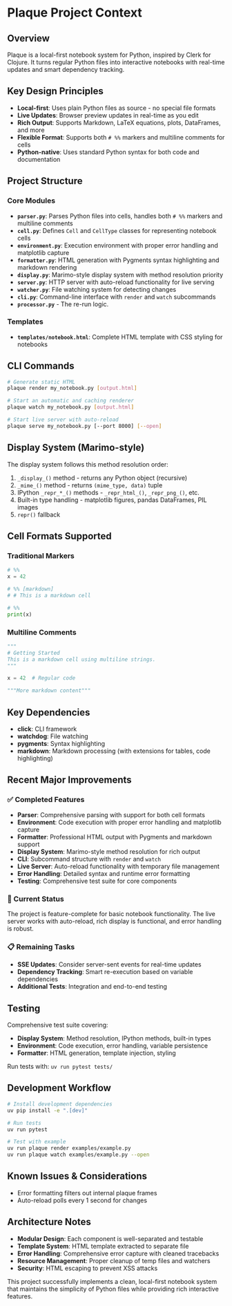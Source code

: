 # Plaque Project Context

## Overview
Plaque is a local-first notebook system for Python, inspired by Clerk for Clojure. It turns regular Python files into interactive notebooks with real-time updates and smart dependency tracking.

## Key Design Principles
- **Local-first**: Uses plain Python files as source - no special file formats
- **Live Updates**: Browser preview updates in real-time as you edit
- **Rich Output**: Supports Markdown, LaTeX equations, plots, DataFrames, and more
- **Flexible Format**: Supports both `# %%` markers and multiline comments for cells
- **Python-native**: Uses standard Python syntax for both code and documentation

## Project Structure

### Core Modules
- **`parser.py`**: Parses Python files into cells, handles both `# %%` markers and multiline comments
- **`cell.py`**: Defines `Cell` and `CellType` classes for representing notebook cells
- **`environment.py`**: Execution environment with proper error handling and matplotlib capture
- **`formatter.py`**: HTML generation with Pygments syntax highlighting and markdown rendering
- **`display.py`**: Marimo-style display system with method resolution priority
- **`server.py`**: HTTP server with auto-reload functionality for live serving
- **`watcher.py`**: File watching system for detecting changes
- **`cli.py`**: Command-line interface with `render` and `watch` subcommands
- **`processor.py`** - The re-run logic.

### Templates
- **`templates/notebook.html`**: Complete HTML template with CSS styling for notebooks

## CLI Commands
```bash
# Generate static HTML
plaque render my_notebook.py [output.html]

# Start an automatic and caching renderer
plaque watch my_notebook.py [output.html]

# Start live server with auto-reload
plaque serve my_notebook.py [--port 8000] [--open]
```

## Display System (Marimo-style)
The display system follows this method resolution order:
1. `_display_()` method - returns any Python object (recursive)
2. `_mime_()` method - returns `(mime_type, data)` tuple
3. IPython `_repr_*_()` methods - `_repr_html_()`, `_repr_png_()`, etc.
4. Built-in type handling - matplotlib figures, pandas DataFrames, PIL images
5. `repr()` fallback

## Cell Formats Supported

### Traditional Markers
```python
# %%
x = 42

# %% [markdown]
# # This is a markdown cell

# %%
print(x)
```

### Multiline Comments
```python
"""
# Getting Started
This is a markdown cell using multiline strings.
"""

x = 42  # Regular code

"""More markdown content"""
```

## Key Dependencies
- **click**: CLI framework
- **watchdog**: File watching
- **pygments**: Syntax highlighting
- **markdown**: Markdown processing (with extensions for tables, code highlighting)

## Recent Major Improvements

### ✅ Completed Features
- **Parser**: Comprehensive parsing with support for both cell formats
- **Environment**: Code execution with proper error handling and matplotlib capture
- **Formatter**: Professional HTML output with Pygments and markdown support
- **Display System**: Marimo-style method resolution for rich output
- **CLI**: Subcommand structure with `render` and `watch`
- **Live Server**: Auto-reload functionality with temporary file management
- **Error Handling**: Detailed syntax and runtime error formatting
- **Testing**: Comprehensive test suite for core components

### 🔧 Current Status
The project is feature-complete for basic notebook functionality. The live server works with auto-reload, rich display is functional, and error handling is robust.

### 📋 Remaining Tasks
- **SSE Updates**: Consider server-sent events for real-time updates
- **Dependency Tracking**: Smart re-execution based on variable dependencies
- **Additional Tests**: Integration and end-to-end testing

## Testing
Comprehensive test suite covering:
- **Display System**: Method resolution, IPython methods, built-in types
- **Environment**: Code execution, error handling, variable persistence
- **Formatter**: HTML generation, template injection, styling

Run tests with: `uv run pytest tests/`

## Development Workflow
```bash
# Install development dependencies
uv pip install -e ".[dev]"

# Run tests
uv run pytest

# Test with example
uv run plaque render examples/example.py
uv run plaque watch examples/example.py --open
```

## Known Issues & Considerations
- Error formatting filters out internal plaque frames
- Auto-reload polls every 1 second for changes

## Architecture Notes
- **Modular Design**: Each component is well-separated and testable
- **Template System**: HTML template extracted to separate file
- **Error Handling**: Comprehensive error capture with cleaned tracebacks
- **Resource Management**: Proper cleanup of temp files and watchers
- **Security**: HTML escaping to prevent XSS attacks

This project successfully implements a clean, local-first notebook system that maintains the simplicity of Python files while providing rich interactive features.
